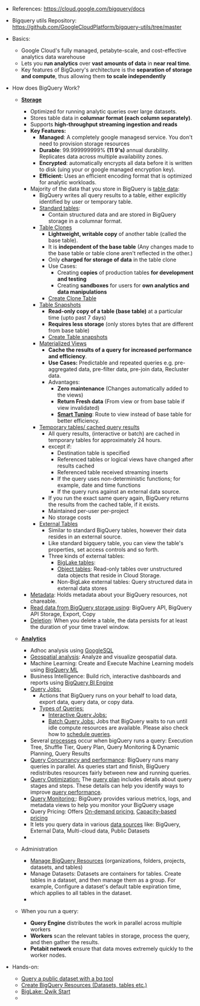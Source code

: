 - References: https://cloud.google.com/bigquery/docs
- Bigquery utils Repository: https://github.com/GoogleCloudPlatform/bigquery-utils/tree/master
 

- Basics:
  - Google Cloud's fully managed, petabyte-scale, and cost-effective analytics data warehouse
  - Lets you **run analytics** over **vast amounts of data** in **near real time**.
  - Key features of BigQuery's architecture is the **separation of storage and compute**, thus allowing them **to scale independently** 

- How does BigQuery Work?
  - **[Storage](https://cloud.google.com/bigquery/docs/storage_overview)**
    - Optimized for running analytic queries over large datasets.
    - Stores table data in **columnar format (each column separately)**.
    - Supports **high-throughput streaming ingestion and reads**
    - **Key Features:**
      - **Managed**: A completely google managesd service. You don't need to provision storage resources
      - **Durable**: 99.999999999% **(11 9's)** annual durability. Replicates data across multiple availability zones.
      - **Encrypted**: automatically encrypts all data before it is written to disk (uing your or google managed encryption key).
      - **Efficient:** Uses an efficient encoding format that is optimized for analytic workloads.
    - Majority of the data that you store in BigQuery is [table data](https://cloud.google.com/bigquery/docs/storage_overview#table_data):
      - BigQuery writes all query results to a table, either explicitly identified by user or temporary table. 
      - [Standard tables](https://cloud.google.com/bigquery/docs/tables-intro#standard_tables):
        - Contain structured data and are stored in BigQuery storage in a columnar format.  
      - [Table Clones](https://cloud.google.com/bigquery/docs/table-clones-intro)
        - **Lightweight, writable copy** of another table (called the base table).
        - It is **independent of the base table** (Any changes made to the base table or table clone aren't reflected in the other.)
        - Only **charged for storage of data** in the table clone
        - Use Cases:
          - Creating **copies** of production tables **for development and testing**
          - Creating **sandboxes** for users for **own analytics and data manipulations**
        - [Create Clone Table](https://cloud.google.com/bigquery/docs/table-clones-create#bq) 
      - [Table Snapshots](https://cloud.google.com/bigquery/docs/table-snapshots-intro)
        - **Read-only copy of a table (base table)** at a particular time (upto past 7 days)
        - **Requires less storage** (only stores bytes that are different from base table)
        - [Create Table snapshots](https://cloud.google.com/bigquery/docs/table-snapshots-create)
      - [Materialized Views](https://cloud.google.com/bigquery/docs/materialized-views-intro)
        - **Cache the results of a query for increased performance and efficiency**.
        - **Use Cases:** Predictable and repeated queries e.g. pre-aggregated data, pre-filter data, pre-join data, Recluster data. 
        - Advantages:
          - **Zero maintenance** (Changes automatically added to the views)
          - **Return Fresh data** (From view or from base table if view invalidated)
          - **[Smart Tuning](https://cloud.google.com/bigquery/docs/materialized-views-use#smart_tuning)**: Route to view instead of base table for better efficiency. 
      - [Temporary tables/ cached query results](https://cloud.google.com/bigquery/docs/cached-results)
        - All query results, (interactive or batch) are cached in temporary tables for approximately 24 hours.
        - except if:
          - Destination table is specified
          - Referenced tables or logical views have changed after results cached
          - Referenced table received streaming inserts
          - If the query uses non-deterministic functions; for example, date and time functions
          - If the query runs against an external data source.
        - If you run the exact same query again, BigQuery returns the results from the cached table, if it exists.
        - Maintained per-user per-project
        - No storage costs 
      - [External Tables](https://cloud.google.com/bigquery/docs/external-data-sources#external_tables)
        - Similar to standard BigQuery tables, however their data resides in an external source.
        - Like standard bigquery table, you can view the table's properties, set access controls and so forth.
        - Three kinds of external tables:
          - [BigLake tables](https://cloud.google.com/bigquery/docs/biglake-intro):
          - [Object tables](https://cloud.google.com/bigquery/docs/object-table-introduction): Read-only tables over unstructured data objects that reside in Cloud Storage.
          - Non-BigLake external tables: Query structured data in external data stores  
    - [Metadata](https://cloud.google.com/bigquery/docs/storage_overview#metadata): Holds metadata about your BigQuery resources, not chareable.
    - [Read data from BigQuery storage using](https://cloud.google.com/bigquery/docs/storage_overview#reading_data): BigQuery API, BigQuery API Storage, Export, Copy
    - [Deletion](https://cloud.google.com/bigquery/docs/storage_overview#deletion): When you delete a table, the data persists for at least the duration of your time travel window.  

  - **[Analytics](https://cloud.google.com/bigquery/docs/query-overview)**
    - Adhoc analysis using [GoogleSQL](https://cloud.google.com/bigquery/docs/reference/standard-sql/migrating-from-legacy-sql)
    - [Geospatial analysis](https://cloud.google.com/bigquery/docs/geospatial-intro): Analyze and visualize geospatial data.
    - Machine Learning: Create and Execute Machine Learning models using [BigQuery ML](https://cloud.google.com/bigquery/docs/bqml-introduction)
    - Business Intelligence: Build rich, interactive dashboards and reports using [BigQuery BI Engine](https://cloud.google.com/bigquery/docs/bi-engine-intro)
    - [Query Jobs:](https://github.com/Ajit1279/GCP_Learning/tree/main/20240316_BigDataAnalytics/240420_BigQuery/240510_BQ_RunQuery)
      - Actions that BigQuery runs on your behalf to load data, export data, query data, or copy data.
      - [Types of Queries:](https://cloud.google.com/bigquery/docs/query-overview#types_of_queries)
        - [Interactive Query Jobs:](https://cloud.google.com/bigquery/docs/running-queries#queries)
        - [Batch Query Jobs:](https://github.com/Ajit1279/GCP_Learning/tree/main/20240316_BigDataAnalytics/240420_BigQuery/240510_BQ_BatchQuery) Jobs that BigQuery waits to run until idle compute resources are available. Please also check how to [schedule queries](https://github.com/Ajit1279/GCP_Learning/tree/main/20240316_BigDataAnalytics/240420_BigQuery/240511_ScheduleQueries).
    - Several [processes](https://cloud.google.com/bigquery/docs/query-overview#query_processing) occur when bigQuery runs a query: Execution Tree, Shuffle Tier, Query Plan, Query Monitoring & Dynamic Planning, Query Results
    - [Query Concurrancy and performance](https://cloud.google.com/bigquery/docs/query-overview#query_concurrency_and_performance): BigQuery runs many queries in parallel. As queries start and finish, BigQuery redistributes resources fairly between new and running queries.
    - [Query Optimization:](https://cloud.google.com/bigquery/docs/query-overview#query_optimization) The [query plan](https://cloud.google.com/bigquery/docs/query-insights) includes details about query stages and steps. These details can help you identify ways to improve [query performance](https://cloud.google.com/bigquery/docs/best-practices-performance-overview).
    - [Query Monitoring:](https://cloud.google.com/bigquery/docs/monitoring): BigQuery provides various metrics, logs, and metadata views to help you monitor your BigQuery usage
    - Query Pricing: Offers [On-demand pricing](https://cloud.google.com/bigquery/pricing#on_demand_pricing), [Capacity-based pricing](https://cloud.google.com/bigquery/pricing#capacity_compute_analysis_pricing)        
    - It lets you query data in various [data sources](https://cloud.google.com/bigquery/docs/query-overview#data_sources) like: BigQuery, External Data, Multi-cloud data, Public Datasets
    -  

  - Administration
    - [Manage BigQuery Resources](https://cloud.google.com/bigquery/docs/resource-hierarchy) (organizations, folders, projects, datasets, and tables)
    - Manage Datasets: Datasets are containers for tables. Create tables in a dataset, and then manage them as a group. For example, Configure a dataset's default table expiration time, which applies to all tables in the dataset.
    -  

  - When you run a query:
    - **Query Engine** distributes the work in parallel across multiple workers
    - **Workers** scan the relevant tables in storage, process the query, and then gather the results.
    - **Petabit network** ensure that data moves extremely quickly to the worker nodes.  


- Hands-on:
  - [Query a public dataset with a bq tool](https://github.com/Ajit1279/GCP_Learning/tree/main/20240316_BigDataAnalytics/240420_BigQuery/240425_PublicDataset)
  - [Create BigQuery Resources (Datasets, tables etc.)](https://github.com/Ajit1279/GCP_Learning/tree/main/20240316_BigDataAnalytics/240420_BigQuery/240427_CreateBQResources)
  - [BigLake: Qwik Start](https://www.cloudskillsboost.google/focuses/37985?parent=catalog)
  - 
